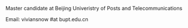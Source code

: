 Master candidate at Beijing Univeristry of Posts and Telecommunications

Email: viviansnow #at bupt.edu.cn 